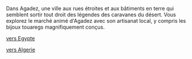 Dans Agadez, une ville aux rues étroites et aux bâtiments en terre qui semblent sortir tout droit des légendes des caravanes du désert. Vous explorez le marché animé d'Agadez avec son artisanat local, y compris les bijoux touaregs magnifiquement conçus.


[vers Egypte](https://github.com/Youssef-NAIM/labyrinthe/blob/main/Egypte.md)

[vers Algerie](https://github.com/Youssef-NAIM/labyrinthe/blob/main/Algerie.md)

